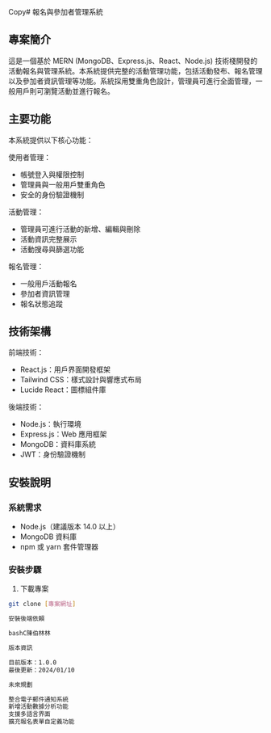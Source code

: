 Copy# 報名與參加者管理系統

## 專案簡介
這是一個基於 MERN (MongoDB、Express.js、React、Node.js) 技術棧開發的活動報名與管理系統。本系統提供完整的活動管理功能，包括活動發布、報名管理以及參加者資訊管理等功能。系統採用雙重角色設計，管理員可進行全面管理，一般用戶則可瀏覽活動並進行報名。

## 主要功能
本系統提供以下核心功能：

使用者管理：
- 帳號登入與權限控制
- 管理員與一般用戶雙重角色
- 安全的身份驗證機制

活動管理：
- 管理員可進行活動的新增、編輯與刪除
- 活動資訊完整展示
- 活動搜尋與篩選功能

報名管理：
- 一般用戶活動報名
- 參加者資訊管理
- 報名狀態追蹤

## 技術架構

前端技術：
- React.js：用戶界面開發框架
- Tailwind CSS：樣式設計與響應式布局
- Lucide React：圖標組件庫

後端技術：
- Node.js：執行環境
- Express.js：Web 應用框架
- MongoDB：資料庫系統
- JWT：身份驗證機制

## 安裝說明

### 系統需求
- Node.js（建議版本 14.0 以上）
- MongoDB 資料庫
- npm 或 yarn 套件管理器

### 安裝步驟

1. 下載專案
```bash
git clone [專案網址]

安裝後端依賴

bashC陳伯林林

版本資訊

目前版本：1.0.0
最後更新：2024/01/10

未來規劃

整合電子郵件通知系統
新增活動數據分析功能
支援多語言界面
擴充報名表單自定義功能
